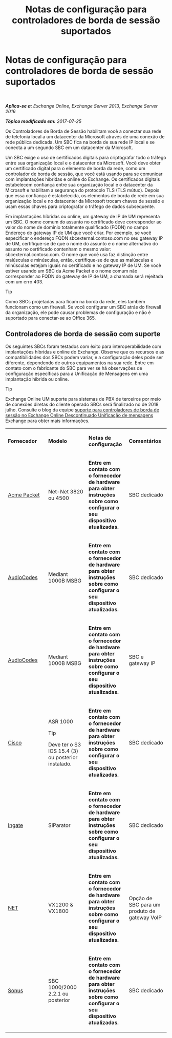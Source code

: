 ﻿---
title: 'Notas de configuração para controladores de borda de sessão suportados'
TOCTitle: Notas de configuração para controladores de borda de sessão suportados
ms:assetid: d161f94a-a243-4294-93b3-2bf1dc17b59f
ms:mtpsurl: https://technet.microsoft.com/pt-br/library/JJ673565(v=EXCHG.150)
ms:contentKeyID: 50556295
ms.date: 05/22/2018
mtps_version: v=EXCHG.150
ms.translationtype: MT
---

# Notas de configuração para controladores de borda de sessão suportados

 

_**Aplica-se a:** Exchange Online, Exchange Server 2013, Exchange Server 2016_

_**Tópico modificado em:** 2017-07-25_

Os Controladores de Borda de Sessão habilitam você a conectar sua rede de telefonia local a um datacenter da Microsoft através de uma conexão de rede pública dedicada. Um SBC fica na borda de sua rede IP local e se conecta a um segundo SBC em um datacenter da Microsoft.

Um SBC exige o uso de certificados digitais para criptografar todo o tráfego entre sua organização local e o datacenter da Microsoft. Você deve obter um certificado digital para o elemento de borda da rede, como um controlador de borda de sessão, que você está usando para se comunicar com implantações híbridas e online do Exchange. Os certificados digitais estabelecem confiança entre sua organização local e o datacenter da Microsoft e habilitam a segurança do protocolo TLS (TLS mútuo). Depois que essa confiança é estabelecida, os elementos de borda de rede em sua organização local e no datacenter da Microsoft trocam chaves de sessão e usam essas chaves para criptografar o tráfego de dados subsequente.

Em implantações híbridas ou online, um gateway de IP de UM representa um SBC. O nome comum do assunto no certificado deve corresponder ao valor do nome de domínio totalmente qualificado (FQDN) no campo Endereço do gateway IP de UM que você criar. Por exemplo, se você especificar o endereço FQDN sbcexternal.contoso.com no seu gateway IP de UM, certifique-se de que o nome do assunto e o nome alternativo do assunto no certificado contenham o mesmo valor: sbcexternal.contoso.com. O nome que você usa faz distinção entre maiúsculas e minúsculas, então, certifique-se de que as maiúsculas e minúsculas estejam iguais no certificado e no gateway IP de UM. Se você estiver usando um SBC da Acme Packet e o nome comum não corresponder ao FQDN do gateway de IP de UM, a chamada será rejeitada com um erro 403.


> [!TIP]  
> Como SBCs projetadas para ficam na borda da rede, eles também funcionam como um firewall. Se você configurar um SBC atrás do firewall da organização, ele pode causar problemas de configuração e não é suportado para conectar-se ao Office 365.



## Controladores de borda de sessão com suporte

Os seguintes SBCs foram testados com êxito para interoperabilidade com implantações híbridas e online do Exchange. Observe que os recursos e as compatibilidades dos SBCs podem variar, e a configuração deles pode ser diferente, dependendo de outros equipamentos na sua rede. Entre em contato com o fabricante do SBC para ver se há observações de configuração específicas para a Unificação de Mensagens em uma implantação híbrida ou online.


> [!TIP]  
> Exchange Online UM suporte para sistemas de PBX de terceiros por meio de conexões diretas do cliente operado SBCs será finalizado no de 2018 julho. Consulte o blog da equipe <A href="https://blogs.technet.microsoft.com/exchange/2017/07/18/discontinuation-of-support-for-session-border-controllers-in-exchange-online-unified-messaging/">suporte para controladores de borda de sessão no Exchange Online Descontinuado Unificação de mensagens</A> Exchange para obter mais informações.




<table>
<colgroup>
<col style="width: 25%" />
<col style="width: 25%" />
<col style="width: 25%" />
<col style="width: 25%" />
</colgroup>
<tbody>
<tr class="odd">
<td><p><strong>Fornecedor</strong></p></td>
<td><p><strong>Modelo</strong></p></td>
<td><p><strong>Notas de configuração</strong></p></td>
<td><p><strong>Comentários</strong></p></td>
</tr>
<tr class="even">
<td><p><a href="http://www.acmepacket.com">Acme Packet</a></p></td>
<td><p>Net-Net 3820 ou 4500</p></td>
<td><p><strong>Entre em contato com o fornecedor de hardware para obter instruções sobre como configurar o seu dispositivo atualizadas.</strong></p></td>
<td><p>SBC dedicado</p></td>
</tr>
<tr class="odd">
<td><p><a href="https://www.audiocodes.com">AudioCodes</a></p></td>
<td><p>Mediant 1000B MSBG</p></td>
<td><p><strong>Entre em contato com o fornecedor de hardware para obter instruções sobre como configurar o seu dispositivo atualizadas.</strong></p></td>
<td><p>SBC dedicado</p></td>
</tr>
<tr class="even">
<td><p><a href="https://www.audiocodes.com">AudioCodes</a></p></td>
<td><p>Mediant 1000B MSBG</p></td>
<td><p><strong>Entre em contato com o fornecedor de hardware para obter instruções sobre como configurar o seu dispositivo atualizadas.</strong></p></td>
<td><p>SBC e gateway IP</p></td>
</tr>
<tr class="odd">
<td><p><a href="https://www.cisco.com/c/dam/en/us/solutions/collateral/enterprise-networks/unified-access/cube-asr-release-10-0.pdf">Cisco</a></p></td>
<td><p>ASR 1000</p>

> [!TIP]  
> Deve ter o S3 IOS 15.4 (3) ou posterior instalado.


</td>
<td><p><strong>Entre em contato com o fornecedor de hardware para obter instruções sobre como configurar o seu dispositivo atualizadas.</strong></p></td>
<td><p>SBC dedicado</p></td>
</tr>
<tr class="even">
<td><p><a href="https://www.ingate.com/">Ingate</a></p></td>
<td><p>SIParator</p></td>
<td><p><strong>Entre em contato com o fornecedor de hardware para obter instruções sobre como configurar o seu dispositivo atualizadas.</strong></p></td>
<td><p>SBC dedicado</p></td>
</tr>
<tr class="odd">
<td><p><a href="http://www.net.com">NET</a></p></td>
<td><p>VX1200 &amp; VX1800</p></td>
<td><p><strong>Entre em contato com o fornecedor de hardware para obter instruções sobre como configurar o seu dispositivo atualizadas.</strong></p></td>
<td><p>Opção de SBC para um produto de gateway VoIP</p></td>
</tr>
<tr class="even">
<td><p><a href="http://www.sonus.net/">Sonus</a></p></td>
<td><p>SBC 1000/2000 2.2.1 ou posterior</p></td>
<td><p><strong>Entre em contato com o fornecedor de hardware para obter instruções sobre como configurar o seu dispositivo atualizadas.</strong></p></td>
<td><p>SBC dedicado</p></td>
</tr>
</tbody>
</table>

